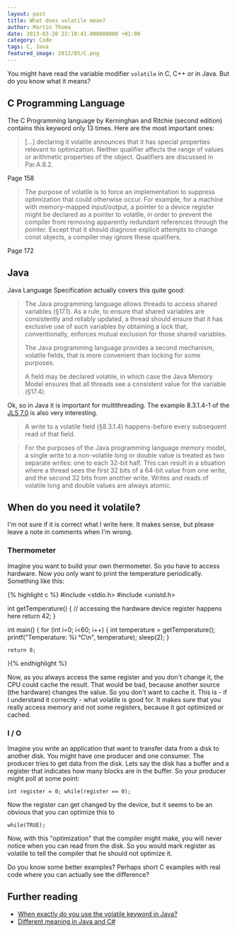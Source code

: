 ```yaml
---
layout: post
title: What does volatile mean?
author: Martin Thoma
date: 2013-03-20 22:19:41.000000000 +01:00
category: Code
tags: C, Java
featured_image: 2012/05/C.png
---
```

You might have read the variable modifier <code>volatile</code> in C, C++ or in Java. But do you know what it means?

<h2>C Programming Language</h2>
The C Programming language by Kerninghan and Ritchie (second edition) contains this keyword only 13 times. Here are the most important ones:
<blockquote>[...] declaring it volatile announces that it has special properties relevant to optimization. Neither qualifier affects the range of values or arithmetic properties of the object. Qualifiers are discussed in Par.A.8.2.</blockquote>
Page 158

<blockquote>The purpose of volatile is to force an implementation to suppress optimization that could otherwise occur. For example, for a machine with memory-mapped input/output, a pointer to a device register might be declared as a pointer to volatile, in order to prevent the compiler from removing apparently redundant references through the pointer. Except that it should diagnose explicit attempts to change const objects, a compiler may ignore these qualifiers.</blockquote>
Page 172

<h2>Java</h2>
Java Language Specification actually covers this quite good:

<blockquote>The Java programming language allows threads to access shared variables (&sect;17.1).
As a rule, to ensure that shared variables are consistently and reliably updated, a thread should ensure that it has exclusive use of such variables by obtaining a lock that, conventionally, enforces mutual exclusion for those shared variables.

The Java programming language provides a second mechanism, volatile fields, that is more convenient than locking for some purposes.

A field may be declared volatile, in which case the Java Memory Model ensures that all threads see a consistent value for the variable (&sect;17.4).</blockquote>

Ok, so in Java it is important for multithreading. The example 8.3.1.4-1 of the <a href="http://docs.oracle.com/javase/specs/">JLS 7.0</a> is also very interesting.

<blockquote>A write to a volatile field (&sect;8.3.1.4) happens-before every subsequent read of
that field.</blockquote>

<blockquote>For the purposes of the Java programming language memory model, a single write to a non-volatile long or double value is treated as two separate writes: one to each 32-bit half. This can result in a situation where a thread sees the first 32 bits of a 64-bit value from one write, and the second 32 bits from another write. Writes and reads of volatile long and double values are always atomic.</blockquote>

<h2>When do you need it volatile?</h2>
<div class="warning">I'm not sure if it is correct what I write here. It makes sense, but please leave a note in comments when I'm wrong.</div>

<h3>Thermometer</h3>
Imagine you want to build your own thermometer. So you have to access hardware. Now you only want to print the temperature periodically. Something like this:

{% highlight c %}
#include <stdio.h>
#include <unistd.h>

int getTemperature() {
	// accessing the hardware device register happens here
	return 42;
}

int main() {
	for (int i=0; i<60; i++) {
                int temperature = getTemperature();
		printf("Temperature: %i &deg;C\n", temperature);
		sleep(2);
	}

	return 0;
}{% endhighlight %}

Now, as you always access the same register and you don't change it, the CPU could cache the result. That would be bad, because another source (the hardware) changes the value. So you don't want to cache it. This is - if I understand it correctly - what volatile is good for. It makes sure that you really access memory and not some registers, because it got optimized or cached.

<h3>I / O</h3>
Imagine you write an application that want to transfer data from a disk to another disk. You might have one producer and one consumer. The producer tries to get data from the disk. Lets say the disk has a buffer and a register that indicates how many blocks are in the buffer. So your producer might poll at some point:

<code>int register = 0;
while(register == 0);</code>

Now the register can get changed by the device, but it seems to be an obvious that you can optimize this to

<code>while(TRUE);</code>

Now, with this "optimization" that the compiler might make, you will never notice when you can read from the disk. So you would mark register as volatile to tell the compiler that he should not optimize it.

Do you know some better examples? Perhaps short C examples with real code where you can actually see the difference?

<h2>Further reading</h2>
<ul>
  <li><a href="http://stackoverflow.com/q/3488703/562769">When exactly do you use the volatile keyword in Java?</a></li>
  <li><a href="http://stackoverflow.com/a/3430809/562769">Different meaning in Java and C#</a></li>
</ul>
